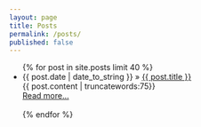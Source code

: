 ```yaml
---
layout: page
title: Posts
permalink: /posts/
published: false
---
```


<ul >
    {% for post in site.posts limit 40 %}
    <li><span>{{ post.date | date_to_string }}</span> &raquo; <a href="{{ BASE_PATH }}{{ post.url }}">{{ post.title }}</a></li>
        {{ post.content | truncatewords:75}}<br>
            <a href="{{ post.url }}">Read more...</a><br><br>
    {% endfor %}
</ul>

<!--
<div class="home">

  <h1 class="page-heading">Posts</h1>

  <ul class="post-list">
    {% for post in site.posts %}
      <li>
        <span class="post-meta">{{ post.date | date: "%b %-d, %Y" }}</span>

        <h2>
          <a class="post-link" href="{{ post.url | prepend: site.baseurl }}">{{ post.title }}</a>
        </h2>
      </li>
    {% endfor %}
  </ul>

  <p class="rss-subscribe">subscribe <a href="{{ "/feed.xml" | prepend: site.baseurl }}">via RSS</a></p>

</div>



{% for post in paginator.posts %}

	<article class="post">

		{% if post.external-url %}
			<h1>
				<a href="{{ post.external-url }}">{{ post.title }}</a>
				<a class="anchor" href="{{ post.url }}"><i class="icon-anchor"></i></a>
			</h1>
		{% else %}
			<h1><a href="{{ post.url }}">{{ post.title }}</a></h1>
		{% endif %}

		<div class="post-content">{{ post.content }}</div>

	</article>

{% endfor %}


{% if paginator.total_pages > 1 %}
	<div class="postnavigation">

		{% if paginator.previous_page %}
			{% if paginator.page == 2 %}
				<a class="prev left" href="/">&larr; Newer</a>
			{% else %}
				<a class="prev left" href="/page{{paginator.previous_page}}/">&larr; Newer</a>
			{% endif %}
		{% else %}
			<span class="nope left">&larr; Newer</span>
		{% endif %}

		<span class="pages">Page {{ paginator.page }} of {{ paginator.total_pages }}</span>

		{% if paginator.next_page %}
			<a class="next right" href="/page{{paginator.next_page}}/">Older &rarr;</a>
		{% else %}
			<span class="nope right">Older &rarr;</span>
		{% endif %}

	</div>
{% endif %}

-->
